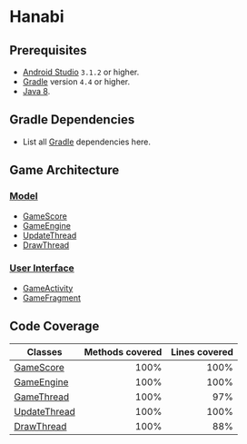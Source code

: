 # Hanabi

## Prerequisites
- [Android Studio](https://developer.android.com/studio/) `3.1.2` or higher.
- [Gradle](https://gradle.org/) version `4.4` or higher.
- [Java 8](https://en.wikipedia.org/wiki/Java_version_history#Java_SE_8).

## Gradle Dependencies
- List all [Gradle](https://gradle.org/) dependencies here.

## Game Architecture

### [Model](./app/src/main/java/com/vincentganneau/hanabi/model)
- [GameScore](./app/src/main/java/com/vincentganneau/hanabi/model/GameScore.java)
- [GameEngine](./app/src/main/java/com/vincentganneau/hanabi/model/GameEngine.java)
- [UpdateThread](./app/src/main/java/com/vincentganneau/hanabi/model/UpdateThread.java)
- [DrawThread](./app/src/main/java/com/vincentganneau/hanabi/model/DrawThread.java)

### [User Interface](./app/src/main/java/com/vincentganneau/hanabi/ui)
- [GameActivity](./app/src/main/java/com/vincentganneau/hanabi/ui/GameActivity.java)
- [GameFragment](./app/src/main/java/com/vincentganneau/hanabi/ui/GameFragment.java)

## Code Coverage
| Classes                                                                               | Methods covered   | Lines covered |
| ------------------------------------------------------------------------------------- | -----------------:| -------------:|
| [GameScore](./app/src/main/java/com/vincentganneau/hanabi/model/GameScore.java)       | 100%              | 100%          |
| [GameEngine](./app/src/main/java/com/vincentganneau/hanabi/model/GameEngine.java)     | 100%              | 100%          |
| [GameThread](./app/src/main/java/com/vincentganneau/hanabi/model/GameThread.java)     | 100%              | 97%           |
| [UpdateThread](./app/src/main/java/com/vincentganneau/hanabi/model/UpdateThread.java) | 100%              | 100%          |
| [DrawThread](./app/src/main/java/com/vincentganneau/hanabi/model/DrawThread.java)     | 100%              | 88%           |
